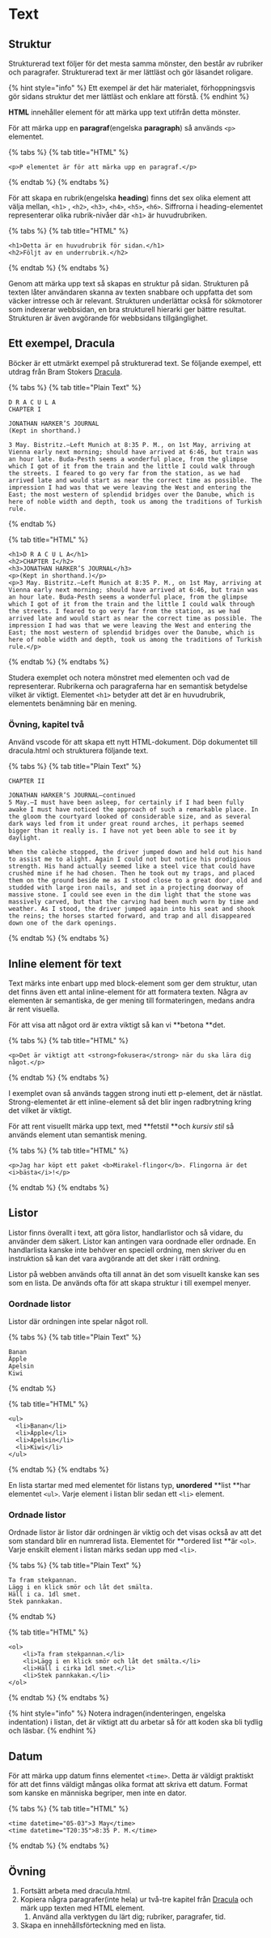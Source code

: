 # Text

## Struktur

Strukturerad text följer för det mesta samma mönster, den består av rubriker och paragrafer. Strukturerad text är mer lättläst och gör läsandet roligare.

{% hint style="info" %}
Ett exempel är det här materialet, förhoppningsvis gör sidans struktur det mer lättläst och enklare att förstå.
{% endhint %}

**HTML** innehåller element för att märka upp text utifrån detta mönster.&#x20;

För att märka upp en **paragraf**(engelska **paragraph**) så används `<p>` elementet.

{% tabs %}
{% tab title="HTML" %}
```markup
<p>P elementet är för att märka upp en paragraf.</p>
```
{% endtab %}
{% endtabs %}

För att skapa en rubrik(engelska **heading**) finns det sex olika element att välja mellan, `<h1>` , `<h2>`, `<h3>`, `<h4>`, `<h5>`, `<h6>`. Siffrorna i heading-elementet representerar olika rubrik-nivåer där `<h1>` är huvudrubriken.

{% tabs %}
{% tab title="HTML" %}
```markup
<h1>Detta är en huvudrubrik för sidan.</h1>
<h2>Följt av en underrubrik.</h2>
```
{% endtab %}
{% endtabs %}

Genom att märka upp text så skapas en struktur på sidan. Strukturen på texten låter användaren skanna av texten snabbare och uppfatta det som väcker intresse och är relevant. Strukturen underlättar också för sökmotorer som indexerar webbsidan, en bra strukturell hierarki ger bättre resultat. Strukturen är även avgörande för webbsidans tillgänglighet.

## Ett exempel, Dracula

Böcker är ett utmärkt exempel på strukturerad text. Se följande exempel, ett utdrag från Bram Stokers [Dracula](https://www.gutenberg.org/files/345/345-h/345-h.htm).

{% tabs %}
{% tab title="Plain Text" %}
```
D R A C U L A
CHAPTER I

JONATHAN HARKER’S JOURNAL
(Kept in shorthand.)

3 May. Bistritz.—Left Munich at 8:35 P. M., on 1st May, arriving at Vienna early next morning; should have arrived at 6:46, but train was an hour late. Buda-Pesth seems a wonderful place, from the glimpse which I got of it from the train and the little I could walk through the streets. I feared to go very far from the station, as we had arrived late and would start as near the correct time as possible. The impression I had was that we were leaving the West and entering the East; the most western of splendid bridges over the Danube, which is here of noble width and depth, took us among the traditions of Turkish rule.
```
{% endtab %}

{% tab title="HTML" %}
```markup
<h1>D R A C U L A</h1>
<h2>CHAPTER I</h2>
<h3>JONATHAN HARKER’S JOURNAL</h3>
<p>(Kept in shorthand.)</p>
<p>3 May. Bistritz.—Left Munich at 8:35 P. M., on 1st May, arriving at Vienna early next morning; should have arrived at 6:46, but train was an hour late. Buda-Pesth seems a wonderful place, from the glimpse which I got of it from the train and the little I could walk through the streets. I feared to go very far from the station, as we had arrived late and would start as near the correct time as possible. The impression I had was that we were leaving the West and entering the East; the most western of splendid bridges over the Danube, which is here of noble width and depth, took us among the traditions of Turkish rule.</p>
```
{% endtab %}
{% endtabs %}

Studera exemplet och notera mönstret med elementen och vad de representerar. Rubrikerna och paragraferna har en semantisk betydelse vilket är viktigt. Elementet `<h1>` betyder att det är en huvudrubrik, elementets benämning bär en mening.

### Övning, kapitel två

Använd vscode för att skapa ett nytt HTML-dokument. Döp dokumentet till dracula.html och strukturera följande text.&#x20;

{% tabs %}
{% tab title="Plain Text" %}
```
CHAPTER II

JONATHAN HARKER’S JOURNAL—continued
5 May.—I must have been asleep, for certainly if I had been fully awake I must have noticed the approach of such a remarkable place. In the gloom the courtyard looked of considerable size, and as several dark ways led from it under great round arches, it perhaps seemed bigger than it really is. I have not yet been able to see it by daylight.

When the calèche stopped, the driver jumped down and held out his hand to assist me to alight. Again I could not but notice his prodigious strength. His hand actually seemed like a steel vice that could have crushed mine if he had chosen. Then he took out my traps, and placed them on the ground beside me as I stood close to a great door, old and studded with large iron nails, and set in a projecting doorway of massive stone. I could see even in the dim light that the stone was massively carved, but that the carving had been much worn by time and weather. As I stood, the driver jumped again into his seat and shook the reins; the horses started forward, and trap and all disappeared down one of the dark openings.
```
{% endtab %}
{% endtabs %}

## Inline element för text

Text märks inte enbart upp med block-element som ger dem struktur, utan det finns även ett antal inline-element för att formatera texten. Några av elementen är semantiska, de ger mening till formateringen, medans andra är rent visuella.

För att visa att något ord är extra viktigt så kan vi **betona **det.

{% tabs %}
{% tab title="HTML" %}
```markup
<p>Det är viktigt att <strong>fokusera</strong> när du ska lära dig något.</p>
```
{% endtab %}
{% endtabs %}

I exemplet ovan så används taggen strong inuti ett p-element, det är nästlat. Strong-elementet är ett inline-element så det blir ingen radbrytning kring det vilket är viktigt.

För att rent visuellt märka upp text, med **fetstil **och _kursiv stil_ så används element utan semantisk mening.&#x20;

{% tabs %}
{% tab title="HTML" %}
```markup
<p>Jag har köpt ett paket <b>Mirakel-flingor</b>. Flingorna är det <i>bästa</i>!</p>
```
{% endtab %}
{% endtabs %}

## Listor

Listor finns överallt i text, att göra listor, handlarlistor och så vidare, du använder dem säkert. Listor kan antingen vara oordnade eller ordnade. En handlarlista kanske inte behöver en speciell ordning, men skriver du en instruktion så kan det vara avgörande att det sker i rätt ordning.

Listor på webben används ofta till annat än det som visuellt kanske kan ses som en lista. De används ofta för att skapa struktur i till exempel menyer.

### Oordnade listor

Listor där ordningen inte spelar något roll.

{% tabs %}
{% tab title="Plain Text" %}
```
Banan
Äpple
Apelsin
Kiwi
```
{% endtab %}

{% tab title="HTML" %}
```markup
<ul>
  <li>Banan</li>
  <li>Äpple</li>
  <li>Apelsin</li>
  <li>Kiwi</li>
</ul>
```
{% endtab %}
{% endtabs %}

En lista startar med med elementet för listans typ, **unordered** **list **har elementet `<ul>`. Varje element i listan blir sedan ett `<li>` element.

### Ordnade listor

Ordnade listor är listor där ordningen är viktig och det visas också av att det som standard blir en numrerad lista. Elementet för **ordered list **är `<ol>`. Varje enskilt element i listan märks sedan upp med `<li>`.

{% tabs %}
{% tab title="Plain Text" %}
```
Ta fram stekpannan.
Lägg i en klick smör och låt det smälta.
Häll i ca. 1dl smet.
Stek pannkakan.
```
{% endtab %}

{% tab title="HTML" %}
```markup
<ol>
    <li>Ta fram stekpannan.</li>
    <li>Lägg i en klick smör och låt det smälta.</li>
    <li>Häll i cirka 1dl smet.</li>
    <li>Stek pannkakan.</li>
</ol>
```
{% endtab %}
{% endtabs %}

{% hint style="info" %}
Notera indragen(indenteringen, engelska indentation) i listan, det är viktigt att du arbetar så för att koden ska bli tydlig och läsbar.
{% endhint %}

## Datum

För att märka upp datum finns elementet `<time>`. Detta är väldigt praktiskt för att det finns väldigt mångas olika format att skriva ett datum. Format som kanske en människa begriper, men inte en dator.

{% tabs %}
{% tab title="HTML" %}
```markup
<time datetime="05-03">3 May</time>
<time datetime="T20:35">8:35 P. M.</time>
```
{% endtab %}
{% endtabs %}

## Övning

1. Fortsätt arbeta med dracula.html.
2. Kopiera några paragrafer(inte hela) ur två-tre kapitel från [Dracula](https://www.gutenberg.org/files/345/345-h/345-h.htm) och märk upp texten med HTML element.&#x20;
   1. Använd alla verktygen du lärt dig; rubriker, paragrafer, tid.
3. Skapa en innehållsförteckning med en lista.
